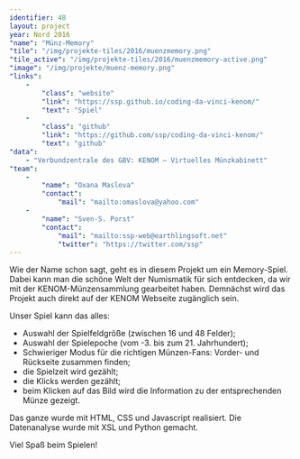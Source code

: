 ```yaml
---
identifier: 48
layout: project
year: Nord 2016
"name": "Münz-Memory"
"tile": "/img/projekte-tiles/2016/muenzmemory.png"
"tile_active": "/img/projekte-tiles/2016/muenzmemory-active.png"
"image": "/img/projekte/muenz-memory.png"
"links":
    -
        "class": "website"
        "link": "https://ssp.github.io/coding-da-vinci-kenom/"
        "text": "Spiel"
    -
        "class": "github"
        "link": "https://github.com/ssp/coding-da-vinci-kenom/"
        "text": "github"
"data":
    - "Verbundzentrale des GBV: KENOM – Virtuelles Münzkabinett"
"team":
    -
        "name": "Oxana Maslova"
        "contact":
            "mail": "mailto:omaslova@yahoo.com"
    -
        "name": "Sven-S. Porst"
        "contact":
            "mail": "mailto:ssp-web@earthlingsoft.net"
            "twitter": "https://twitter.com/ssp"
---
```

Wie der Name schon sagt, geht es in diesem Projekt um ein Memory-Spiel. Dabei kann man die schöne Welt der Numismatik für sich entdecken, da wir mit der KENOM-Münzensammlung gearbeitet haben. Demnächst wird das Projekt auch direkt auf der
KENOM Webseite zugänglich sein.

Unser Spiel kann das alles:

- Auswahl der Spielfeldgröße (zwischen 16 und 48 Felder);
- Auswahl der Spielepoche (vom -3. bis zum  21. Jahrhundert);
- Schwieriger Modus für die richtigen Münzen-Fans: Vorder- und Rückseite zusammen finden;
- die Spielzeit wird gezählt;
- die Klicks werden gezählt;
- beim Klicken auf das Bild wird die Information zu der entsprechenden Münze gezeigt.

Das ganze wurde mit HTML, CSS und Javascript realisiert. Die Datenanalyse wurde mit XSL und Python gemacht.

Viel Spaß beim Spielen!
